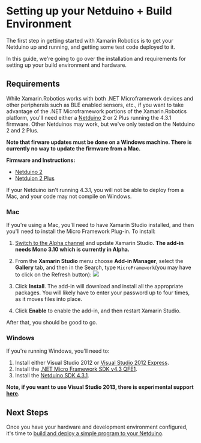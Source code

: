 # Setting up your Netduino + Build Environment

The first step in getting started with Xamarin Robotics is to get your Netduino up and running, and getting some test code deployed to it.

In this guide, we're going to go over the installation and requirements for setting up your build environment and hardware.

## Requirements

While Xamarin.Robotics works with both .NET Microframework devices and other peripherals such as BLE enabled sensors, etc., if you want to take advantage of the .NET Microframework portions of the Xamarin.Robotics platform, you'll need either a [Netduino](http://netduino.com/) 2 or 2 Plus running the 4.3.1 firmware. Other Netduinos may work, but we've only tested on the Netduino 2 and 2 Plus.

**Note that firware updates must be done on a Windows machine. There is currently no way to update the firmware from a Mac.**

**Firmware and Instructions:**

 * [Netduino 2](http://forums.netduino.com/index.php?showtopic=10480)
 * [Netduion 2 Plus](http://forums.netduino.com/index.php?showtopic=10479)
 
If your Netduino isn't running 4.3.1, you will not be able to deploy from a Mac, and your code may not compile on Windows.

### Mac
If you're using a Mac, you'll need to have Xamarin Studio installed, and then you'll need to install the Micro Framework Plug-in. To install:

 1. [Switch to the Alpha channel](http://developer.xamarin.com/recipes/cross-platform/ide/change_updates_channel/) and update Xamarin Studio. **The add-in needs Mono 3.10 which is currently in Alpha.**
 2. From the **Xamarin Studio** menu choose **Add-in Manager**, select the **Gallery** tab, and then in the Search, type `MicroFramework`(you may have to click on the Refresh button):
 ![](https://github.com/xamarin/Xamarin.Robotics/blob/master/Getting%20Started/Images/ConfiguringEnv/01%20-%20Microframework%20XS%20Add%20In%20Install.png)
 
 3. Click **Install**. The add-in will download and install all the appropriate packages. You will likely have to enter your password up to four times, as it moves files into place.
 
 4. Click **Enable** to enable the add-in, and then restart Xamarin Studio.
 
After that, you should be good to go.
 
### Windows

If you're running Windows, you'll need to:

 1. Install either Visual Studio 2012 or [Visual Studio 2012 Express](http://www.microsoft.com/en-us/download/details.aspx?id=34673).
 2. Install the [.NET Micro Framework SDK v4.3 QFE1](http://www.netduino.com/downloads/MicroFrameworkSDK_NETMF43_QFE1.msi).
 3. Install the [Netduino SDK 4.3.1](http://www.netduino.com/downloads/MicroFrameworkSDK_NETMF43_QFE1.msi).

**Note, if you want to use Visual Studio 2013, there is experimental support [here](http://forums.netduino.com/index.php?/topic/10201-experimental-visual-studio-2013-support/).**

## Next Steps

Once you have your hardware and development environment configured, it's time to [build and deploy a simple program to your Netduino](https://github.com/xamarin/Xamarin.Robotics/blob/master/Getting%20Started/FirstMicroApp.md).

